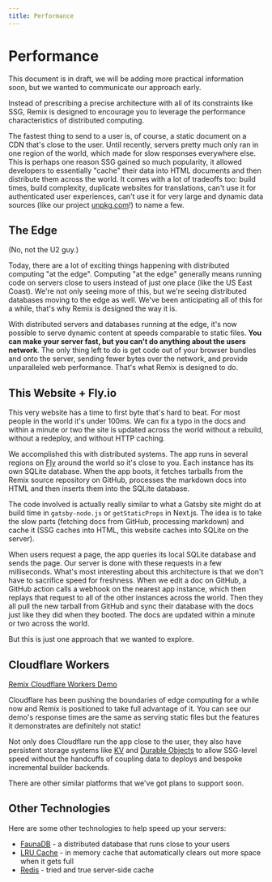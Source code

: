 ```yaml
---
title: Performance
---
```


# Performance

<docs-warning>This document is in draft, we will be adding more practical information soon, but we wanted to communicate our approach early.</docs-warning>

Instead of prescribing a precise architecture with all of its constraints like SSG, Remix is designed to encourage you to leverage the performance characteristics of distributed computing.

The fastest thing to send to a user is, of course, a static document on a CDN that's close to the user. Until recently, servers pretty much only ran in one region of the world, which made for slow responses everywhere else. This is perhaps one reason SSG gained so much popularity, it allowed developers to essentially "cache" their data into HTML documents and then distribute them across the world. It comes with a lot of tradeoffs too: build times, build complexity, duplicate websites for translations, can't use it for authenticated user experiences, can't use it for very large and dynamic data sources (like our project [unpkg.com][unpkg-1]!) to name a few.

## The Edge

(No, not the U2 guy.)

Today, there are a lot of exciting things happening with distributed computing "at the edge". Computing "at the edge" generally means running code on servers close to users instead of just one place (like the US East Coast). We're not only seeing more of this, but we're seeing distributed databases moving to the edge as well. We've been anticipating all of this for a while, that's why Remix is designed the way it is.

With distributed servers and databases running at the edge, it's now possible to serve dynamic content at speeds comparable to static files. **You can make your server fast, but you can't do anything about the users network**. The only thing left to do is get code out of your browser bundles and onto the server, sending fewer bytes over the network, and provide unparalleled web performance. That's what Remix is designed to do.

## This Website + Fly.io

This very website has a time to first byte that's hard to beat. For most people in the world it's under 100ms. We can fix a typo in the docs and within a minute or two the site is updated across the world without a rebuild, without a redeploy, and without HTTP caching.

We accomplished this with distributed systems. The app runs in several regions on [Fly][fly-1] around the world so it's close to you. Each instance has its own SQLite database. When the app boots, it fetches tarballs from the Remix source repository on GitHub, processes the markdown docs into HTML and then inserts them into the SQLite database.

The code involved is actually really similar to what a Gatsby site might do at build time in `gatsby-node.js` or `getStaticProps` in Next.js. The idea is to take the slow parts (fetching docs from GitHub, processing markdown) and cache it (SSG caches into HTML, this website caches into SQLite on the server).

When users request a page, the app queries its local SQLite database and sends the page. Our server is done with these requests in a few milliseconds. What's most interesting about this architecture is that we don't have to sacrifice speed for freshness. When we edit a doc on GitHub, a GitHub action calls a webhook on the nearest app instance, which then replays that request to all of the other instances across the world. Then they all pull the new tarball from GitHub and sync their database with the docs just like they did when they booted. The docs are updated within a minute or two across the world.

But this is just one approach that we wanted to explore.

## Cloudflare Workers

[Remix Cloudflare Workers Demo][remix-cloudflare-demo.jacob-ebey.workers-1]

Cloudflare has been pushing the boundaries of edge computing for a while now and Remix is positioned to take full advantage of it. You can see our demo's response times are the same as serving static files but the features it demonstrates are definitely not static!

Not only does Cloudflare run the app close to the user, they also have persistent storage systems like [KV][developers.cloudflare-1] and [Durable Objects][blog.cloudflare-1] to allow SSG-level speed without the handcuffs of coupling data to deploys and bespoke incremental builder backends.

There are other similar platforms that we've got plans to support soon.

## Other Technologies

Here are some other technologies to help speed up your servers:

- [FaunaDB][fauna-1] - a distributed database that runs close to your users
- [LRU Cache][www.npmjs-1] - in memory cache that automatically clears out more space when it gets full
- [Redis][www.npmjs-2] - tried and true server-side cache

[unpkg-1]: https://unpkg.com
[fly-1]: https://fly.io
[remix-cloudflare-demo.jacob-ebey.workers-1]: https://remix-cloudflare-demo.jacob-ebey.workers.dev
[developers.cloudflare-1]: https://developers.cloudflare.com/workers/learning/how-kv-works
[blog.cloudflare-1]: https://blog.cloudflare.com/introducing-workers-durable-objects
[fauna-1]: https://fauna.com/
[www.npmjs-1]: https://www.npmjs.com/package/lru-cache
[www.npmjs-2]: https://www.npmjs.com/package/redis

